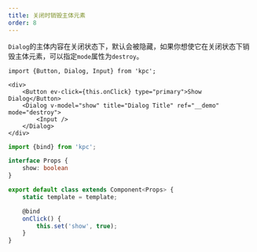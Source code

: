 ```yaml
---
title: 关闭时销毁主体元素
order: 8
---
```


`Dialog`的主体内容在关闭状态下，默认会被隐藏，如果你想使它在关闭状态下销毁主体元素，可以指定`mode`属性为`destroy`。

```vdt
import {Button, Dialog, Input} from 'kpc';

<div>
    <Button ev-click={this.onClick} type="primary">Show Dialog</Button>
    <Dialog v-model="show" title="Dialog Title" ref="__demo" mode="destroy">
        <Input />
    </Dialog>
</div>
```

```ts
import {bind} from 'kpc';

interface Props {
    show: boolean
}

export default class extends Component<Props> {
    static template = template;

    @bind
    onClick() {
        this.set('show', true);
    }
}
```
